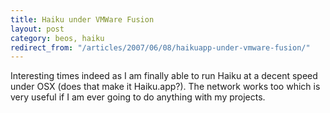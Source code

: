 ```yaml
---
title: Haiku under VMWare Fusion
layout: post
category: beos, haiku
redirect_from: "/articles/2007/06/08/haikuapp-under-vmware-fusion/"
---
```

Interesting times indeed as I am finally able to run Haiku at a decent speed under OSX (does that make it Haiku.app?). The network works too which is very useful if I am ever going to do anything with my projects.
